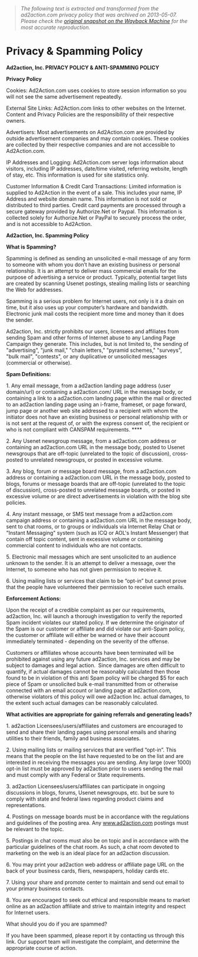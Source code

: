 > *The following text is extracted and transformed from the ad2action.com privacy policy that was archived on 2013-05-07. Please check the [original snapshot on the Wayback Machine](https://web.archive.org/web/20130507192158id_/http%3A//www.ad2action.com/index.php%3Foption%3Dcom_content%26view%3Darticle%26id%3D60%26Itemid%3D126) for the most accurate reproduction.*

# Privacy & Spamming Policy

**Ad2action, Inc. PRIVACY POLICY & ANTI-SPAMMING POLICY**

  
**Privacy Policy**

  
Cookies: Ad2Action.com uses cookies to store session information so you will not see the same advertisement repeatedly.

External Site Links: Ad2Action.com links to other websites on the Internet. Content and Privacy Policies are the responsibility of their respective owners.

Advertisers: Most advertisements on Ad2Action.com are provided by outside advertisement companies and may contain cookies. These cookies are collected by their respective companies and are not accessible to Ad2Action.com.

IP Addresses and Logging: Ad2Action.com server logs information about visitors, including IP addresses, date/time visited, referring website, length of stay, etc. This information is used for site statistics only.

Customer Information & Credit Card Transactions: Limited information is supplied to Ad2Action in the event of a sale. This includes your name, IP Address and website domain name. This information is not sold or distributed to third parties. Credit card payments are processed through a secure gateway provided by Authorize.Net or Paypal. This information is collected solely for Authorize.Net or PayPal to securely process the order, and is not accessible to Ad2Action.

**Ad2action, Inc. Spamming Policy**

**What is Spamming?**

Spamming is defined as sending an unsolicited e-mail message of any form to someone with whom you don’t have an existing business or personal relationship. It is an attempt to deliver mass commercial emails for the purpose of advertising a service or product. Typically, potential target lists are created by scanning Usenet postings, stealing mailing lists or searching the Web for addresses.

Spamming is a serious problem for Internet users, not only is it a drain on time, but it also uses up your computer’s hardware and bandwidth. Electronic junk mail costs the recipient more time and money than it does the sender. 

Ad2action, Inc. strictly prohibits our users, licensees and affiliates from sending Spam and other forms of Internet abuse to any Landing Page Campaign they generate. This includes, but is not limited to, the sending of "advertising", "junk mail," "chain letters," "pyramid schemes," "surveys", "bulk mail", "contests", or any duplicative or unsolicited messages (commercial or otherwise). 

**Spam Definitions:**

  
1\. Any email message, from a ad2action landing page address (user domain/url) or containing a ad2action.com/ URL in the message body, or containing a link to a ad2action.com landing page within the mail or directed to an ad2action landing page using an i-frame, frameset, or page forward, jump page or another web site addressed to a recipient with whom the initiator does not have an existing business or personal relationship with or is not sent at the request of, or with the express consent of, the recipient or who is not compliant with CANSPAM requirements. ****

2\. Any Usenet newsgroup message, from a ad2action.com address or containing an ad2action.com URL in the message body, posted to Usenet newsgroups that are off-topic (unrelated to the topic of discussion), cross-posted to unrelated newsgroups, or posted in excessive volume. 

3\. Any blog, forum or message board message, from a ad2action.com address or containing a ad2action.com URL in the message body, posted to blogs, forums or message boards that are off-topic (unrelated to the topic of discussion), cross-posted to unrelated message boards, or posted in excessive volume or are direct advertisements in violation with the blog site policies. 

4\. Any instant message, or SMS text message from a ad2action.com campaign address or containing a ad2action.com URL in the message body, sent to chat rooms, or to groups or individuals via Internet Relay Chat or "Instant Messaging" system (such as ICQ or AOL's Instant Messenger) that contain off topic content, sent in excessive volume or containing commercial content to individuals who are not contacts.

5\. Electronic mail messages which are sent unsolicited to an audience unknown to the sender. It is an attempt to deliver a message, over the Internet, to someone who has not given permission to receive it. 

6\. Using mailing lists or services that claim to be “opt-in” but cannot prove that the people have volunteered their permission to receive such emails. 

  
**Enforcement Actions:**

Upon the receipt of a credible complaint as per our requirements, ad2action, Inc. will launch a thorough investigation to verify the reported Spam incident violates our stated policy. If we determine the originator of the Spam is our customer or affiliate and did violate our anti-Spam policy, the customer or affiliate will either be warned or have their account immediately terminated - depending on the severity of the offense.

Customers or affiliates whose accounts have been terminated will be prohibited against using any future ad2action, Inc. services and may be subject to damages and legal action.  Since damages are often difficult to quantify, if actual damages cannot be reasonably calculated then those found to be in violation of this anti Spam policy will be charged $5 for each piece of Spam or unsolicited bulk e-mail transmitted from or otherwise connected with an email account or landing page at ad2action.com, otherwise violators of this policy will owe ad2action Inc. actual damages, to the extent such actual damages can be reasonably calculated. 

**What activities are appropriate for gaining referrals and generating leads?**

1\. ad2action Licensees/users/affiliates and customers are encouraged to send and share their landing pages using personal emails and sharing utilities to their friends, family and business associates.

2\. Using mailing lists or mailing services that are verified “opt-in”. This means that the people on the list have requested to be on the list and are interested in receiving the messages you are sending. Any large (over 1000) opt-in list must be approved by ad2action prior to users sending the mail and must comply with any Federal or State requirements.

3\. ad2action Licensees/users/affiliates can participate in ongoing discussions in blogs, forums, Usenet newsgroups, etc. but be sure to comply with state and federal laws regarding product claims and representations. 

4\. Postings on message boards must be in accordance with the regulations and guidelines of the posting area. Any www.ad2action.com postings must be relevant to the topic. 

5\. Postings in chat rooms must also be on topic and in accordance with the particular guidelines of the chat room. As such, a chat room devoted to marketing on the web is an ideal place for an ad2action discussion.

6\. You may print your ad2action web address or affiliate page URL on the back of your business cards, fliers, newspapers, holiday cards etc. 

7\. Using your share and promote center to maintain and send out email to your primary business contacts.

8\. You are encouraged to seek out ethical and responsible means to market online as an ad2action affiliate and strive to maintain integrity and respect for Internet users.

What should you do if you are spammed? 

If you have been spammed, please report it by contacting us through this link. Our support team will investigate the complaint, and determine the appropriate course of action.
